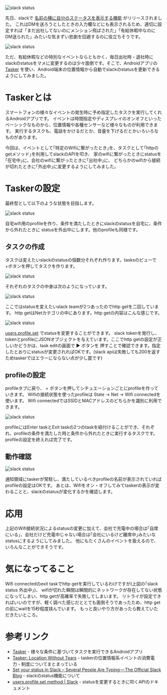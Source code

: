 <!--
title: Slackのstatusをtaskerを使って自分の居場所によって自動変更する
date:  2017-04-17 12:00
categories: [slack,tasker]
-->

![slack status](http://manaten.net/wp-content/uploads/2017/04/slack-status-tasker-01.png)

先日、slackで [名前の横に自分のステータスを表示する機能](https://slackhq.com/set-your-status-in-slack-28a793914b98) がリリースされました。
これはDMを送ろうとしたときの入力欄などにも表示されるため、適切に設定すれば「まだ出社してないのにメンション飛ばされた」「有給休暇中なのにDM送られた」みたいな気まずい悲劇を回避するのに役立ちそうです。

![slack status](http://manaten.net/wp-content/uploads/2017/04/slack-status-tasker-02.png)

ただ、有給休暇などの特別なイベントならともかく、毎日出社時・退社時にslackのstatusをマメに変更するのは少々面倒です。そこで、Androidアプリの [Tasker](https://play.google.com/store/apps/details?id=net.dinglisch.android.taskerm&hl=en) を使い、Android端末の位置情報から自動でslackのstatusを更新できるようにしてみました。

<!-- more -->

# Taskerとは

スマートフォンの様々なイベントの発生時に予め指定したタスクを実行してくれるAndroidアプリです。
イベントは時間指定やディスプレイのオンオフといったベーシックなものから、位置情報や各種センサーなど様々なものが利用できます。
実行するタスクも、電話をかけるだとか、音量を下げるだとかいろいろなものがあります。

今回は、イベントとして｢特定のWifiに繋がったとき｣を、タスクとして｢httpのgetメソッド｣を利用してslackのAPIを叩き、
家のwifiに繋がったときにstatusを｢在宅中｣に、会社のwifiに繋がったときに｢出社中｣に、
どちらかのwifiから接続が切れたときに｢外出中｣に変更するようにしてみました。

# Taskerの設定

最終型として以下のような状態を目指します。

![slack status](http://manaten.net/wp-content/uploads/2017/04/slack-status-tasker-03.png)

自宅wifi用のprofileを作り、条件を満たしたときにslackのstatusを自宅に、条件から外れたときに
statusを外出中にします。他のprofileも同様です。

## タスクの作成

タスクは変えたいslackのstatusの個数分それぞれ作ります。tasksのビューで+ボタンを押してタスクを作ります。

![slack status](http://manaten.net/wp-content/uploads/2017/04/slack-status-tasker-04.png)

それぞれのタスクの中身は次のようになっています。

![slack status](http://manaten.net/wp-content/uploads/2017/04/slack-status-tasker-05.png)

ここではstatusを変えたいslack teamが2つあったのでhttp getを二回しています。
http getはNetカテゴリの中にあります。http getの内容はこんな感じです。

![slack status](http://manaten.net/wp-content/uploads/2017/04/slack-status-tasker-06.png)

[users.profile.set](https://api.slack.com/methods/users.profile.set) でstatusを変更することができます。
slack tokenを発行し、tokenとprofileにJSONオブジェクトを与えています。ここでhttp getの設定が正しいかどうかは、task editの画面で ▶ ボタンを
押すことで確認できます。指定したとおりにstatusが変更されればOKです。(slack apiは失敗しても200を返すためtaskerではエラーにならない点が少し罠です)

## profileの設定

profileタブに戻り、 + ボタンを押してシチュエーションごとにprofileを作っていきます。
Wifiの接続状態を使ったprofileは State -> Net -> Wifi connectedを使います。
Wifi connectedではSSIDとMACアドレスのどちらかを識別に利用できます。

![slack status](http://manaten.net/wp-content/uploads/2017/04/slack-status-tasker-03.png)

profileにはEnter taskとExit taskの2つのtaskを紐付けることができ、それぞれ、profileの条件を満たした時と条件から外れたときに実行するタスクです。
profileの設定を終えれば完了です。

## 動作確認

![slack status](http://manaten.net/wp-content/uploads/2017/04/slack-status-tasker-07.png)

通知領域にtaskerが常駐し、満たしているべきprofileの名前が表示されていればprofileの設定はOKです。
あとは、Wifiをオン・オフしてみてtaskerの表示が変わることと、slackのstatusが変化するかを確認します。

# 応用

上記のWifi接続状況によるstatusの変更に加えて、会社で充電中の場合は｢自席にいる｣、会社だけど充電中じゃない場合は｢会社にいるけど離席中｣みたいな
statusにするようにしてみました。
他にもたくさんのイベントを扱えるので、いろんなことができそうです。

# 気になってること

Wifi connectedのexit taskでhttp getを実行しているわけですが(上図の｢slack status 外出中｣)、
wifiが切れた瞬間は瞬間的にネットワークが存在してない状態になってしまい、http getが高確率で失敗してしまいます。
リトライが設定できればいいのですが、軽く調べた感じだととても面倒そうであったため、http getの前にwaitを15秒程度挟んでいます。
もっと良いやり方があったら教えていただきたいところ。

# 参考リンク

- [Tasker](https://play.google.com/store/apps/details?id=net.dinglisch.android.taskerm&hl=en) - 様々な条件に基づいてタスクを実行できるAndroidアプリ
- [Tasker: Location Without Tears](http://tasker.dinglisch.net/userguide/en/loctears.html) - taskerの位置情報系イベントの消費電力・制度についてまとまっている
- [Set your status in Slack – Several People Are Typing — The Official Slack Blog](https://slackhq.com/set-your-status-in-slack-28a793914b98) - slackのstatus機能について
- [users.profile.set method | Slack](https://api.slack.com/methods/users.profile.set) - statusを変更するときに叩くAPIのドキュメント
